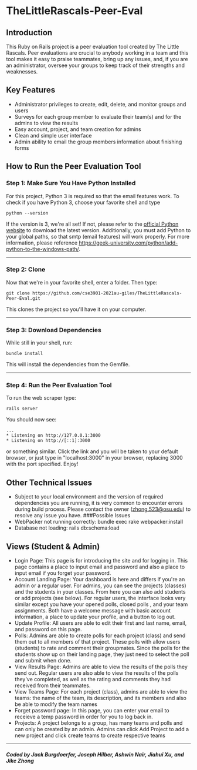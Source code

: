 # TheLittleRascals-Peer-Eval

## Introduction
This Ruby on Rails project is a peer evaluation tool created by The Little Rascals. Peer evaluations are crucial to anybody working in a team and this tool makes it easy to praise teammates, bring up any issues, and, if you are an administrator, oversee your groups to keep track of their strengths and weaknesses.

## Key Features
* Administrator privileges to create, edit, delete, and monitor groups and users
* Surveys for each group member to evaluate their team(s) and for the admins to view the results
* Easy account, project, and team creation for admins
* Clean and simple user interface
* Admin ability to email the group members information about finishing forms

## How to Run the Peer Evaluation Tool
### Step 1: Make Sure You Have Python Installed
For this project, Python 3 is required so that the email features work. To check if you have Python 3, choose your favorite shell and type
```
python --version
```
If the version is 3, we're all set!
If not, please refer to the [official Python website](https://www.python.org/downloads/) to download the latest version.
Additionally, you must add Python to your global paths, so that smtp (email features) will work properly. For more information, please reference https://geek-university.com/python/add-python-to-the-windows-path/.

---
### Step 2: Clone
Now that we're in your favorite shell, enter a folder. Then type:
```
git clone https://github.com/cse3901-2021au-giles/TheLittleRascals-Peer-Eval.git
```
This clones the project so you'll have it on your computer.

---
### Step 3: Download Dependencies
While still in your shell, run:
```
bundle install
```
This will install the dependencies from the Gemfile.

---
### Step 4: Run the Peer Evaluation Tool
To run the web scraper type: 
```
rails server
```
You should now see:
```
...
* Listening on http://127.0.0.1:3000
* Listening on http://[::1]:3000
```
or something similar. Click the link and you will be taken to your default browser, or just type in "localhost:3000" in your browser, replacing 3000 with the port specified. Enjoy!

## Other Technical Issues
* Subject to your local environment and the version of required dependencies you are running, it is very common to encounter errors during build process. Please contact the owner (zhong.523@osu.edu) to resolve any issue you have.
###Possible Issues
* WebPacker not running correctly: bundle exec rake webpacker:install
* Database not loading: rails db:schema:load

## Views (Student & Admin)
* Login Page: This page is for introducing the site and for logging in. This page contains a place to input email and password and also a place to input email if you forget your password.
* Account Landing Page: Your dashboard is here and differs if you're an admin or a regular user. For admins, you can see the projects (classes) and the students in your classes. From here you can also add students or add projects (see below). For regular users, the interface looks very similar except you have your opened polls, closed polls , and your team assignments. Both have a welcome message with basic account information, a place to update your profile, and a button to log out.
* Update Profile: All users are able to edit their first and last name, email, and password on this page.
* Polls: Admins are able to create polls for each project (class) and send them out to all members of that project. These polls with allow users (students) to rate and comment their groupmates. Since the polls for the students show up on their landing page, they just need to select the poll and submit when done.
* View Results Page: Admins are able to view the results of the polls they send out. Regular users are also able to view the results of the polls they've completed, as well as the rating and comments they had received from their teammates.
* View Teams Page: For each project (class), admins are able to view the teams: the name of the team, its description, and its members and also be able to modify the team names
* Forget password page: In this page, you can enter your email to receieve a temp password in order for you to log back in.
* Projects: A project belongs to a group, has many teams and polls and can only be created by an admin. Admins can click Add Project to add a new project and click create teams to create respective teams

---
##### Coded by Jack Burgdoerfer, Joseph Hilber, Ashwin Nair, Jiahui Xu, and Jike Zhong
